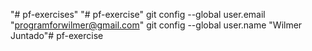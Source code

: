 "# pf-exercises" 
"# pf-exercise" 
git config --global user.email "programforwilmer@gmail.com"
git config --global user.name "Wilmer Juntado"#   p f - e x e r c i s e  
 